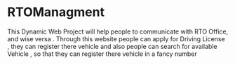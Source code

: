 # RTOManagment
This Dynamic Web Project will help people to communicate with RTO Office, and wise versa .
Through this website people can apply for Driving License , they can register there vehicle and also people can search for available Vehicle , so that they can register there vehicle in a fancy number

